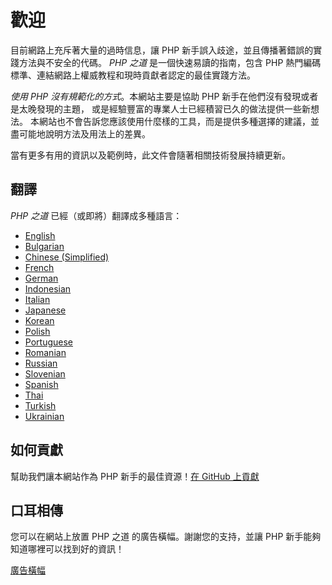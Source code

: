 # 歡迎

目前網路上充斥著大量的過時信息，讓 PHP 新手誤入歧途，並且傳播著錯誤的實踐方法與不安全的代碼。
_PHP 之道_ 是一個快速易讀的指南，包含 PHP 熱門編碼標準、連結網路上權威教程和現時貢獻者認定的最佳實踐方法。

_使用 PHP 沒有規範化的方式_。本網站主要是協助 PHP 新手在他們沒有發現或者是太晚發現的主題，
或是經驗豐富的專業人士已經積習已久的做法提供一些新想法。
本網站也不會告訴您應該使用什麼樣的工具，而是提供多種選擇的建議，並盡可能地說明方法及用法上的差異。


當有更多有用的資訊以及範例時，此文件會隨著相關技術發展持續更新。


## 翻譯

_PHP 之道_ 已經（或即將）翻譯成多種語言：

* [English](http://www.phptherightway.com)
* [Bulgarian](http://bg.phptherightway.com/)
* [Chinese (Simplified)](http://wulijun.github.com/php-the-right-way)
* [French](http://eilgin.github.io/php-the-right-way/)
* [German](http://rwetzlmayr.github.io/php-the-right-way/)
* [Indonesian](http://id.phptherightway.com/)
* [Italian](http://it.phptherightway.com/)
* [Japanese](http://ja.phptherightway.com)
* [Korean](http://wafe.github.io/php-the-right-way/)
* [Polish](http://pl.phptherightway.com/)
* [Portuguese](http://br.phptherightway.com/)
* [Romanian](https://bgui.github.io/php-the-right-way/)
* [Russian](http://getjump.github.io/ru-php-the-right-way)
* [Slovenian](http://sl.phptherightway.com)
* [Spanish](http://phpdevenezuela.github.io/php-the-right-way/)
* [Thai](https://apzentral.github.io/php-the-right-way/)
* [Turkish](http://hkulekci.github.io/php-the-right-way/)
* [Ukrainian](http://iflista.github.com/php-the-right-way/)

## 如何貢獻

幫助我們讓本網站作為 PHP 新手的最佳資源！[在 GitHub 上貢獻][1]

## 口耳相傳

您可以在網站上放置 PHP 之道 的廣告橫幅。謝謝您的支持，並讓 PHP 新手能夠知道哪裡可以找到好的資訊！

[廣告橫幅][2]

[1]: https://github.com/codeguy/php-the-right-way/tree/gh-pages
[2]: /banners.html
